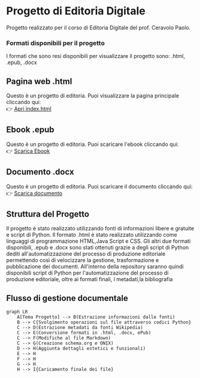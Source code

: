 # Progetto di Editoria Digitale
Progetto realizzato per il corso di Editoria Digitale del prof. Ceravolo Paolo.

### Formati disponibili per il progetto
I formati che sono resi disponibili per visualizzare il progetto sono: .html, .epub, .docx

## Pagina web .html
Questo è un progetto di editoria. Puoi visualizzare la pagina principale cliccando qui:  
👉 [Apri index.html](https://htmlpreview.github.io/?https://github.com/MassimilianoGentilini/Progetto_editoria/blob/main/ProgettoEditoriaDigitale_Gentilini/index.html)

## Ebook .epub
Questo è un progetto di editoria. Puoi scaricare l'ebook cliccando qui:  
👉 [Scarica Ebook](https://github.com/MassimilianoGentilini/Progetto_editoria/raw/main/ProgettoEditoriaDigitale_Gentilini/output.epub)

## Documento .docx
Questo è un progetto di editoria. Puoi scaricare il documento cliccando qui:  
👉 [Scarica documento](https://github.com/MassimilianoGentilini/Progetto_editoria/raw/main/ProgettoEditoriaDigitale_Gentilini/output.docx)


## Struttura del Progetto
Il progetto è stato realizzato utilizzando fonti di informazioni libere e gratuite e script di Python. Il formato .html è stato realizzato utilizzando come linguaggi di programmazione HTML,Java Script e CSS. Gli altri due formati disponibili, .epub e .docx sono stati ottenuti grazie a degli script di Python dediti all'automatizzazione del processo di produzione editoriale permettendo così di velocizzare la gestione, trasformazione e pubblicazione dei documenti. All'interno della repository saranno quindi disponibili script di Python per l'automatizzazione del processo di produzione editoriale, oltre ai formati finali, i metadati,la bibliografia

## Flusso di gestione documentale

```mermaid
graph LR
    A[Tema Progetto] --> B(Estrazione informazioni dalle fonti)
    B --> C{Svolgimento operazioni sul file attraverso codici Python}
    C --> D(Estrazione metadati da fonti Wikipedia)
    C --> E(Conversione formati in .html, .docx, ePub)
    C --> F(Modifiche al file Markdown)
    C --> G(Creazione schema.org e ONIX)
    D --> H(Aggiunta dettagli estetici e funzionali)
    E --> H
    F --> H
    G --> H
    H --> I{Caricamento finale dei file}
